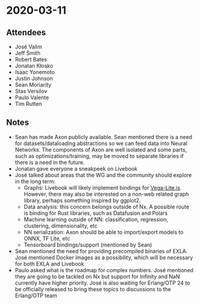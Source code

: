 # 2020-03-11

## Attendees

*   José Valim
*   Jeff Smith
*   Robert Bates
*   Jonatan Kłosko
*   Isaac Yonemoto
*   Justin Johnson
*   Sean Moriarity
*   Stas Versilov
*   Paulo Valente
*   Tim Rutten

## Notes

* Sean has made Axon publicly available. Sean mentioned there is a need for datasets/dataloading abstractions so we can feed data into Neural Networks. The components of Axon are well isolated and some parts, such as optimizations/training, may be moved to separate libraries if there is a need in the future.
* Jonatan gave everyone a sneakpeek on Livebook
* José talked about areas that the WG and the community should explore in the long term:
  * Graphs: Livebook will likely implement bindings for [Vega-Lite.js](https://vega.github.io/vega-lite/). However, there may also be interested on a non-web related graph library, perhaps something inspired by ggplot2.
  * Data analysis: this concern belongs outside of Nx. A possible route is binding for Rust libraries, such as Datafusion and Polars
  * Machine learning outside of NN: classification, regression, clustering, dimensionality, etc
  * NN serialization: Axon should be able to import/export models to ONNX, TF Lite, etc
  * Tensorboard bindings/support (mentioned by Sean)
* Sean mentioned the need for providing precompiled binaries of EXLA. José mentioned Docker images as a possibility, which will be necessary for both EXLA and Livebook
* Paulo asked what is the roadmap for complex numbers. José mentioned they are going to be tackled on Nx but support for Infinity and NaN currently have higher priority. José is also waiting for Erlang/OTP 24 to be officially released to bring these topics to discussions to the Erlang/OTP team
